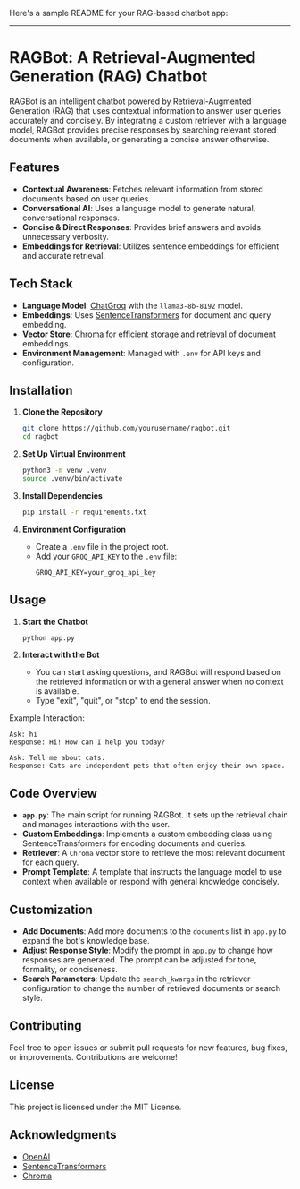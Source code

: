 Here's a sample README for your RAG-based chatbot app:

---

# RAGBot: A Retrieval-Augmented Generation (RAG) Chatbot

RAGBot is an intelligent chatbot powered by Retrieval-Augmented Generation (RAG) that uses contextual information to answer user queries accurately and concisely. By integrating a custom retriever with a language model, RAGBot provides precise responses by searching relevant stored documents when available, or generating a concise answer otherwise.

## Features

- **Contextual Awareness**: Fetches relevant information from stored documents based on user queries.
- **Conversational AI**: Uses a language model to generate natural, conversational responses.
- **Concise & Direct Responses**: Provides brief answers and avoids unnecessary verbosity.
- **Embeddings for Retrieval**: Utilizes sentence embeddings for efficient and accurate retrieval.

## Tech Stack

- **Language Model**: [ChatGroq](https://groq.com) with the `llama3-8b-8192` model.
- **Embeddings**: Uses [SentenceTransformers](https://www.sbert.net) for document and query embedding.
- **Vector Store**: [Chroma](https://docs.trychroma.com) for efficient storage and retrieval of document embeddings.
- **Environment Management**: Managed with `.env` for API keys and configuration.

## Installation

1. **Clone the Repository**
   ```bash
   git clone https://github.com/yourusername/ragbot.git
   cd ragbot
   ```

2. **Set Up Virtual Environment**
   ```bash
   python3 -m venv .venv
   source .venv/bin/activate
   ```

3. **Install Dependencies**
   ```bash
   pip install -r requirements.txt
   ```

4. **Environment Configuration**
   - Create a `.env` file in the project root.
   - Add your `GROQ_API_KEY` to the `.env` file:
     ```plaintext
     GROQ_API_KEY=your_groq_api_key
     ```


## Usage

1. **Start the Chatbot**
   ```bash
   python app.py
   ```

2. **Interact with the Bot**
   - You can start asking questions, and RAGBot will respond based on the retrieved information or with a general answer when no context is available.
   - Type "exit", "quit", or "stop" to end the session.

Example Interaction:
```plaintext
Ask: hi
Response: Hi! How can I help you today?

Ask: Tell me about cats.
Response: Cats are independent pets that often enjoy their own space.
```

## Code Overview

- **`app.py`**: The main script for running RAGBot. It sets up the retrieval chain and manages interactions with the user.
- **Custom Embeddings**: Implements a custom embedding class using SentenceTransformers for encoding documents and queries.
- **Retriever**: A `Chroma` vector store to retrieve the most relevant document for each query.
- **Prompt Template**: A template that instructs the language model to use context when available or respond with general knowledge concisely.


## Customization

- **Add Documents**: Add more documents to the `documents` list in `app.py` to expand the bot's knowledge base.
- **Adjust Response Style**: Modify the prompt in `app.py` to change how responses are generated. The prompt can be adjusted for tone, formality, or conciseness.
- **Search Parameters**: Update the `search_kwargs` in the retriever configuration to change the number of retrieved documents or search style.

## Contributing

Feel free to open issues or submit pull requests for new features, bug fixes, or improvements. Contributions are welcome!

## License

This project is licensed under the MIT License.

## Acknowledgments

- [OpenAI](https://openai.com)
- [SentenceTransformers](https://www.sbert.net)
- [Chroma](https://docs.trychroma.com)

